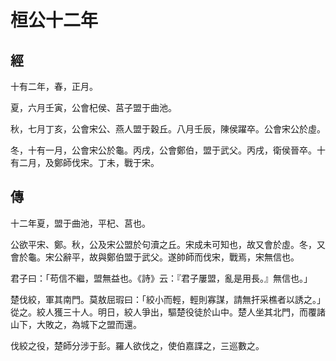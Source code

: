 # 桓公十二年
## 經

十有二年，春，正月。

夏，六月壬寅，公會杞侯、莒子盟于曲池。

秋，七月丁亥，公會宋公、燕人盟于穀丘。八月壬辰，陳侯躍卒。公會宋公於虛。

冬，十有一月，公會宋公於龜。丙戌，公會鄭伯，盟于武父。丙戌，衛侯晉卒。十有二月，及鄭師伐宋。丁未，戰于宋。

## 傳

十二年夏，盟于曲池，平杞、莒也。

公欲平宋、鄭。秋，公及宋公盟於句瀆之丘。宋成未可知也，故又會於虛。冬，又會於龜。宋公辭平，故與鄭伯盟于武父。遂帥師而伐宋，戰焉，宋無信也。

君子曰：「苟信不繼，盟無益也。《詩》云：『君子屢盟，亂是用長。』無信也。」

楚伐絞，軍其南門。莫敖屈瑕曰：「絞小而輕，輕則寡謀，請無扞采樵者以誘之。」從之。絞人獲三十人。明日，絞人爭出，驅楚役徒於山中。楚人坐其北門，而覆諸山下，大敗之，為城下之盟而還。

伐絞之役，楚師分涉于彭。羅人欲伐之，使伯嘉諜之，三巡數之。

